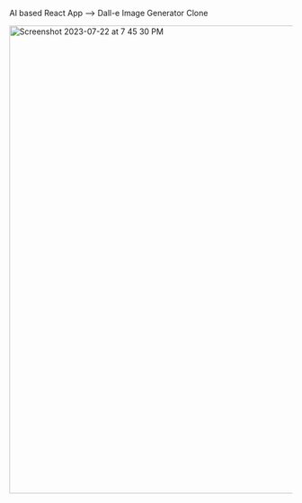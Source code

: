 AI based React App --> Dall-e Image Generator Clone


<img width="832" alt="Screenshot 2023-07-22 at 7 45 30 PM" src="https://github.com/arpitz/project_dalle_img_generator/assets/15854072/4bff22f8-73b9-4d73-b283-63e8ac73af01">

